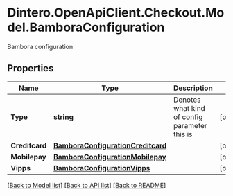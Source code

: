 # Dintero.OpenApiClient.Checkout.Model.BamboraConfiguration
Bambora configuration

## Properties

Name | Type | Description | Notes
------------ | ------------- | ------------- | -------------
**Type** | **string** | Denotes what kind of config parameter this is | [optional] 
**Creditcard** | [**BamboraConfigurationCreditcard**](BamboraConfigurationCreditcard.md) |  | [optional] 
**Mobilepay** | [**BamboraConfigurationMobilepay**](BamboraConfigurationMobilepay.md) |  | [optional] 
**Vipps** | [**BamboraConfigurationVipps**](BamboraConfigurationVipps.md) |  | [optional] 

[[Back to Model list]](../README.md#documentation-for-models) [[Back to API list]](../README.md#documentation-for-api-endpoints) [[Back to README]](../README.md)

